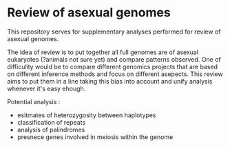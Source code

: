 # Review of asexual genomes

This repository serves for supplementary analyses performed for review of asexual genomes.

The idea of review is to put together all full genomes are of asexual eukaryotes (?animals not sure yet) and compare patterns observed.
One of difficulity would be to compare different genomics projects that are based on different inference methods and focus on different asepects.
This review aims to put them in a line taking this bias into account and unify analysis whenever it's easy ehough.

Potential analysis :

- esitmates of heterozygosity between haplotypes
- classification of repeats
- analysis of palindromes
- presnece genes involved in meiosis within the genome


